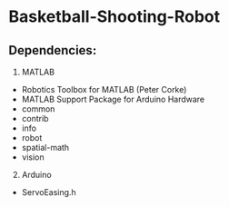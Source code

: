 # Basketball-Shooting-Robot

## Dependencies:

1. MATLAB

- Robotics Toolbox for MATLAB (Peter Corke)
- MATLAB Support Package for Arduino Hardware
- common
- contrib
- info
- robot
- spatial-math
- vision

2. Arduino

- ServoEasing.h

